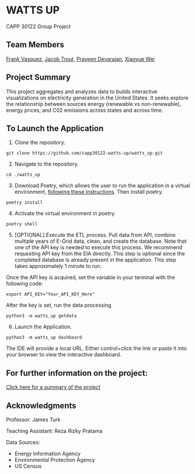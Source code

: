 # WATTS UP
CAPP 30122 Group Project

## Team Members
[Frank Vasquez](https://github.com/frankvasquez7), [Jacob Trout](https://github.com/jacobtrout), [Praveen Devarajan](https://github.com/pravchand), [Xiaoyue Wei](https://github.com/Wxy-23)

## Project Summary
This project aggregates and analyzes data to builds interactive visualizations on electricity generation in the United States. It seeks explore the relationship between sources energy (renewable vs non-renewable), energy prices, and C02 emissions across states and across time.

## To Launch the Application

1. Clone the repository.
```
git clone https://github.com/capp30122-watts-up/watts_up.git
```

2. Navigate to the repository.
```
cd ./watts_up
```
3. Download Poetry, which allows the user to run the application in a virtual environment, [following these instructions](https://python-poetry.org/docs/). Then install poetry.
```
poetry install
```
4. Activate the virtual environment in poetry.
```
poetry shell
```
5. [OPTIONAL] Execute the ETL process. Pull data from API, combine multiple years of E-Grid data, clean, and create the database. Note that one of the API key is needed to execute this process. We recommend requesting API key from the EIA directly. This step is optional since the completed database is already present in the application. This step takes approximately 1 minute to run.

Once the API key is acquired, set the variable in your terminal with the following code:
```
export API_KEY="Your_API_KEY_Here"
```
After the key is set, run the data processing.
```
python3 -m watts_up getdata
```
6. Launch the Application.
```
python3 -m watts_up dashboard
```
The IDE will provide a local URL. Either control+click the link or paste it into your browser to view the interactive dashboard.

## For further information on the project:

[Click here for a summary of the project](https://github.com/capp30122-watts-up/watts_up/tree/main/watts_up/proj-paper.pdf)

## Acknowledgments

Professor: James Turk

Teaching Assistant: Reza Rizky Pratama 

Data Sources:
- Energy Information Agency
- Environmental Protection Agency 
- US Census

